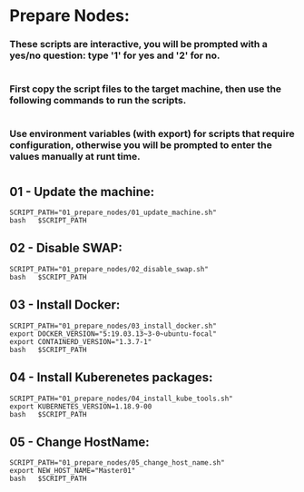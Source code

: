 
# Prepare Nodes:
### These scripts are interactive, you will be prompted with a yes/no question: type '1' for yes and '2' for no.
#
### First copy the script files to the target machine, then use the following commands to run the scripts.
#
### Use environment variables (with export) for scripts that require configuration, otherwise you will be prompted to enter the values manually at runt time.
#


## 01 - Update the machine:
```
SCRIPT_PATH="01_prepare_nodes/01_update_machine.sh"
bash   $SCRIPT_PATH
```

## 02 - Disable SWAP:
```
SCRIPT_PATH="01_prepare_nodes/02_disable_swap.sh"
bash   $SCRIPT_PATH
```

## 03 - Install Docker:
```
SCRIPT_PATH="01_prepare_nodes/03_install_docker.sh"
export DOCKER_VERSION="5:19.03.13~3-0~ubuntu-focal"
export CONTAINERD_VERSION="1.3.7-1"
bash   $SCRIPT_PATH
```

## 04 - Install Kuberenetes packages:
```
SCRIPT_PATH="01_prepare_nodes/04_install_kube_tools.sh"
export KUBERNETES_VERSION=1.18.9-00
bash   $SCRIPT_PATH
```

## 05 - Change HostName:
```
SCRIPT_PATH="01_prepare_nodes/05_change_host_name.sh"
export NEW_HOST_NAME="Master01"
bash   $SCRIPT_PATH
```
